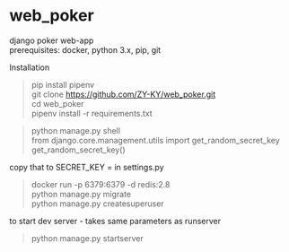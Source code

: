 # web_poker
django poker web-app  
prerequisites: docker, python 3.x, pip, git

Installation  
> pip install pipenv  
git clone https://github.com/ZY-KY/web_poker.git  
cd web_poker  
pipenv install -r requirements.txt  

> python manage.py shell  
from django.core.management.utils import get_random_secret_key  
get_random_secret_key()  

copy that to SECRET_KEY = <string> in settings.py  

> docker run -p 6379:6379 -d redis:2.8  
python manage.py migrate  
python manage.py createsuperuser  

to start dev server - takes same parameters as runserver  
> python manage.py startserver  
